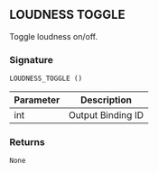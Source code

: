 ## LOUDNESS TOGGLE

Toggle loudness on/off.


### Signature

`LOUDNESS_TOGGLE ()`


| Parameter | Description |
| --- | --- |
| int | Output Binding ID |


### Returns

`None`